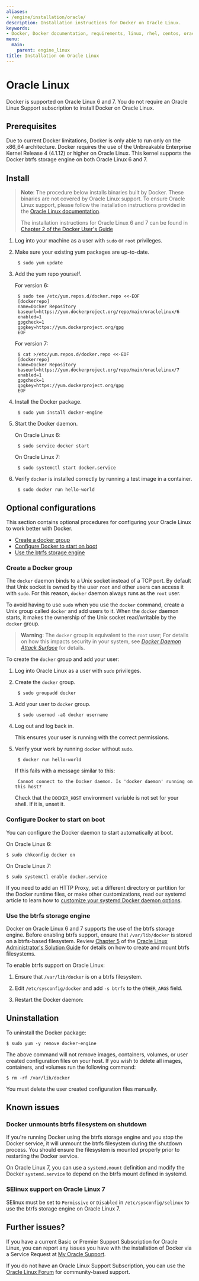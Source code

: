 ```yaml
---
aliases:
- /engine/installation/oracle/
description: Installation instructions for Docker on Oracle Linux.
keywords:
- Docker, Docker documentation, requirements, linux, rhel, centos, oracle,  ol
menu:
  main:
    parent: engine_linux
title: Installation on Oracle Linux
---
```


# Oracle Linux

Docker is supported on Oracle Linux 6 and 7. You do not require an Oracle Linux
Support subscription to install Docker on Oracle Linux.

## Prerequisites

Due to current Docker limitations, Docker is only able to run only on the x86_64
architecture. Docker requires the use of the Unbreakable Enterprise Kernel
Release 4 (4.1.12) or higher on Oracle Linux. This kernel supports the Docker
btrfs storage engine on both Oracle Linux 6 and 7.

## Install


> **Note**: The procedure below installs binaries built by Docker. These binaries
> are not covered by Oracle Linux support. To ensure Oracle Linux support, please
> follow the installation instructions provided in the
> [Oracle Linux documentation](https://docs.oracle.com/en/operating-systems/?tab=2).
>
> The installation instructions for Oracle Linux 6 and 7 can be found in [Chapter 2 of
> the Docker User&apos;s Guide](https://docs.oracle.com/cd/E52668_01/E75728/html/docker_install_upgrade.html)


1. Log into your machine as a user with `sudo` or `root` privileges.

2. Make sure your existing yum packages are up-to-date.

        $ sudo yum update

3. Add the yum repo yourself.

    For version 6:

        $ sudo tee /etc/yum.repos.d/docker.repo <<-EOF
        [dockerrepo]
        name=Docker Repository
        baseurl=https://yum.dockerproject.org/repo/main/oraclelinux/6
        enabled=1
        gpgcheck=1
        gpgkey=https://yum.dockerproject.org/gpg
        EOF

    For version 7:

        $ cat >/etc/yum.repos.d/docker.repo <<-EOF
        [dockerrepo]
        name=Docker Repository
        baseurl=https://yum.dockerproject.org/repo/main/oraclelinux/7
        enabled=1
        gpgcheck=1
        gpgkey=https://yum.dockerproject.org/gpg
        EOF

4. Install the Docker package.

        $ sudo yum install docker-engine

5. Start the Docker daemon.

     On Oracle Linux 6:

        $ sudo service docker start

     On Oracle Linux 7:

        $ sudo systemctl start docker.service

6. Verify `docker` is installed correctly by running a test image in a container.

        $ sudo docker run hello-world

## Optional configurations

This section contains optional procedures for configuring your Oracle Linux to work
better with Docker.

* [Create a docker group](#create-a-docker-group)
* [Configure Docker to start on boot](#configure-docker-to-start-on-boot)
* [Use the btrfs storage engine](#use-the-btrfs-storage-engine)

### Create a Docker group		

The `docker` daemon binds to a Unix socket instead of a TCP port. By default
that Unix socket is owned by the user `root` and other users can access it with
`sudo`. For this reason, `docker` daemon always runs as the `root` user.

To avoid having to use `sudo` when you use the `docker` command, create a Unix
group called `docker` and add users to it. When the `docker` daemon starts, it
makes the ownership of the Unix socket read/writable by the `docker` group.

>**Warning**: The `docker` group is equivalent to the `root` user; For details
>on how this impacts security in your system, see [*Docker Daemon Attack
>Surface*](../../security/security.md#docker-daemon-attack-surface) for details.

To create the `docker` group and add your user:

1. Log into Oracle Linux as a user with `sudo` privileges.

2. Create the `docker` group.

        $ sudo groupadd docker

3. Add your user to `docker` group.

        $ sudo usermod -aG docker username

4. Log out and log back in.

    This ensures your user is running with the correct permissions.

5. Verify your work by running `docker` without `sudo`.

        $ docker run hello-world

	If this fails with a message similar to this:

		Cannot connect to the Docker daemon. Is 'docker daemon' running on this host?

	Check that the `DOCKER_HOST` environment variable is not set for your shell.
	If it is, unset it.

### Configure Docker to start on boot

You can configure the  Docker daemon to start automatically at boot.

On Oracle Linux 6:

```
$ sudo chkconfig docker on
```

On Oracle Linux 7:

```
$ sudo systemctl enable docker.service
```

If you need to add an HTTP Proxy, set a different directory or partition for the
Docker runtime files, or make other customizations, read our systemd article to
learn how to [customize your systemd Docker daemon options](../../admin/systemd.md).

### Use the btrfs storage engine

Docker on Oracle Linux 6 and 7 supports the use of the btrfs storage engine.
Before enabling btrfs support, ensure that `/var/lib/docker` is stored on a
btrfs-based filesystem. Review [Chapter
5](http://docs.oracle.com/cd/E37670_01/E37355/html/ol_btrfs.html) of the [Oracle
Linux Administrator's Solution
Guide](http://docs.oracle.com/cd/E37670_01/E37355/html/index.html) for details
on how to create and mount btrfs filesystems.

To enable btrfs support on Oracle Linux:

1. Ensure that `/var/lib/docker` is on a btrfs filesystem.

2. Edit `/etc/sysconfig/docker` and add `-s btrfs` to the `OTHER_ARGS` field.

3. Restart the Docker daemon:

## Uninstallation

To uninstall the Docker package:

    $ sudo yum -y remove docker-engine

The above command will not remove images, containers, volumes, or user created
configuration files on your host. If you wish to delete all images, containers,
and volumes run the following command:

    $ rm -rf /var/lib/docker

You must delete the user created configuration files manually.

## Known issues

### Docker unmounts btrfs filesystem on shutdown
If you're running Docker using the btrfs storage engine and you stop the Docker
service, it will unmount the btrfs filesystem during the shutdown process. You
should ensure the filesystem is mounted properly prior to restarting the Docker
service.

On Oracle Linux 7, you can use a `systemd.mount` definition and modify the
Docker `systemd.service` to depend on the btrfs mount defined in systemd.

### SElinux support on Oracle Linux 7
SElinux must be set to `Permissive` or `Disabled` in `/etc/sysconfig/selinux` to
use the btrfs storage engine on Oracle Linux 7.

## Further issues?

If you have a current Basic or Premier Support Subscription for Oracle Linux,
you can report any issues you have with the installation of Docker via a Service
Request at [My Oracle Support](https://support.oracle.com).

If you do not have an Oracle Linux Support Subscription, you can use the [Oracle
Linux
Forum](https://community.oracle.com/community/server_%26_storage_systems/linux/oracle_linux) for community-based support.
